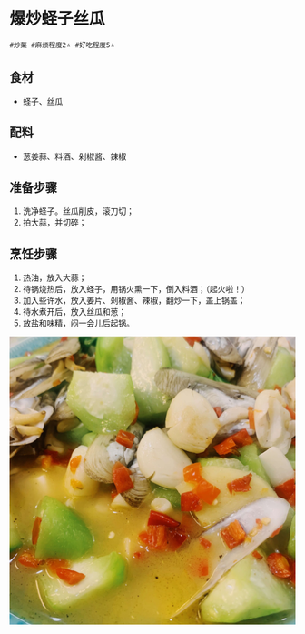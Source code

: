 # 爆炒蛏子丝瓜

```
#炒菜 #麻烦程度2⭐️ #好吃程度5⭐️
```

## 食材

- 蛏子、丝瓜

## 配料

- 葱姜蒜、料酒、剁椒酱、辣椒

## 准备步骤

1. 洗净蛏子。丝瓜削皮，滚刀切；
2. 拍大蒜，并切碎；

## 烹饪步骤

1. 热油，放入大蒜；
2. 待锅烧热后，放入蛏子，用锅火熏一下，倒入料酒；（起火啦！）
3. 加入些许水，放入姜片、剁椒酱、辣椒，翻炒一下，盖上锅盖；
4. 待水煮开后，放入丝瓜和葱；
5. 放盐和味精，闷一会儿后起锅。

![](../_images/chengzisigua.jpg ':loading=lazy')
